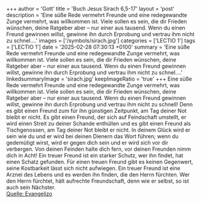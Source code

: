 +++
author = 'Gott'
title = 'Buch Jesus Sirach 6,5-17'
layout = 'post'
description = 'Eine süße Rede vermehrt Freunde und eine redegewandte Zunge vermehrt, was willkommen ist. Viele sollen es sein, die dir Frieden wünschen, deine Ratgeber aber – nur einer aus tausend. Wenn du einen Freund gewinnen willst, gewinne ihn durch Erprobung und vertrau ihm nicht zu schnel....'
images = ['/symbols/sirach.jpg']
categories = ['LECTIO 1']
tags = ['LECTIO 1']
date = '2025-02-28 07:30:13 +0100'
summary = 'Eine süße Rede vermehrt Freunde und eine redegewandte Zunge vermehrt, was willkommen ist. Viele sollen es sein, die dir Frieden wünschen, deine Ratgeber aber – nur einer aus tausend. Wenn du einen Freund gewinnen willst, gewinne ihn durch Erprobung und vertrau ihm nicht zu schnel....'
linkedsummaryImage = 'sirach.jpg'
keepImageRatio = 'true'
+++
Eine süße Rede vermehrt Freunde und eine redegewandte Zunge vermehrt, was willkommen ist.
Viele sollen es sein, die dir Frieden wünschen, deine Ratgeber aber – nur einer aus tausend.
Wenn du einen Freund gewinnen willst, gewinne ihn durch Erprobung und vertrau ihm nicht zu schnell!
Denn es gibt einen Freund zum für ihn günstigen Zeitpunkt, am Tag deiner Not bleibt er nicht.<!--more-->
Es gibt einen Freund, der sich auf Feindschaft umstellt, er wird einen Streit zu deiner Schande enthüllen
und es gibt einen Freund als Tischgenossen, am Tag deiner Not bleibt er nicht.
In deinem Glück wird er sein wie du und er wird bei deinen Dienern das Wort führen;
wenn du gedemütigt wirst, wird er gegen dich sein und er wird sich vor dir verbergen.
Von deinen Feinden halte dich fern, vor deinen Freunden nimm dich in Acht!
Ein treuer Freund ist ein starker Schutz, wer ihn findet, hat einen Schatz gefunden.
Für einen treuen Freund gibt es keinen Gegenwert, seine Kostbarkeit lässt sich nicht aufwiegen.
Ein treuer Freund ist eine Arznei des Lebens und es werden ihn finden, die den Herrn fürchten.
Wer den Herrn fürchtet, hält aufrechte Freundschaft, denn wie er selbst, so ist auch sein Nächster.<br> [Quelle: Evangelizo](https://evangeliumtagfuertag.org/DE/gospel)